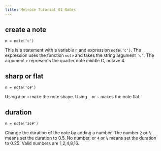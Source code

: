 ```yaml
---
title: Melrōse Tutorial 01 Notes
---
```


## create a note

    n = note('c')

This is a statement with a variable `n` and expression `note('c')`.
The expression uses the function `note` and takes the string argument `'c'`.
The argument `c` represents the quarter note middle C, octave 4.

## sharp or flat

    n = note('c#')

Using `#` or `♯` make the note shape. Using `_` or `♭` makes the note flat.

## duration

    n = note('2c#')

Change the duration of the note by adding a number.
The number `2` or `½` means set the duration to 0.5.
No number, or `4` or `¼` means set the duration to 0.25.
Valid numbers are 1,2,4,8,16.
